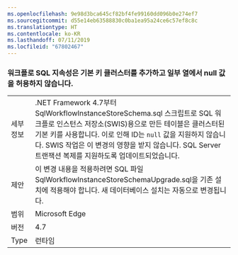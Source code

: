 ```yaml
---
ms.openlocfilehash: 9e98d3bca645cf82bf4fe99160dd096b0e274ef7
ms.sourcegitcommit: d55e14eb63588830c0ba1ea95a24ce6c57ef8c8c
ms.translationtype: HT
ms.contentlocale: ko-KR
ms.lasthandoff: 07/11/2019
ms.locfileid: "67802467"
---
```

### <a name="workflow-sql-persistence-adds-primary-key-clusters-and-disallows-null-values-in-some-columns"></a>워크플로 SQL 지속성은 기본 키 클러스터를 추가하고 일부 열에서 null 값을 허용하지 않습니다.

|   |   |
|---|---|
|세부 정보|.NET Framework 4.7부터 SqlWorkflowInstanceStoreSchema.sql 스크립트로 SQL 워크플로 인스턴스 저장소(SWIS)용으로 만든 테이블은 클러스터된 기본 키를 사용합니다. 이로 인해 ID는 <code>null</code> 값을 지원하지 않습니다. SWIS 작업은 이 변경의 영향을 받지 않습니다. SQL Server 트랜잭션 복제를 지원하도록 업데이트되었습니다.|
|제안|이 변경 내용을 적용하려면 SQL 파일 SqlWorkflowInstanceStoreSchemaUpgrade.sql을 기존 설치에 적용해야 합니다. 새 데이터베이스 설치는 자동으로 변경됩니다.|
|범위|Microsoft Edge|
|버전|4.7|
|Type|런타임|

